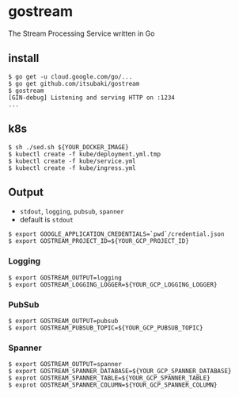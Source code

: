 # gostream
The Stream Processing Service written in Go

## install

```console
$ go get -u cloud.google.com/go/...
$ go get github.com/itsubaki/gostream
$ gostream
[GIN-debug] Listening and serving HTTP on :1234
...
```

## k8s

```console
$ sh ./sed.sh ${YOUR_DOCKER_IMAGE}
$ kubectl create -f kube/deployment.yml.tmp
$ kubectl create -f kube/service.yml
$ kubectl create -f kube/ingress.yml
```

## Output

 - ```stdout```, ```logging```, ```pubsub```, ```spanner```
 - default is ```stdout```

```console
$ export GOOGLE_APPLICATION_CREDENTIALS=`pwd`/credential.json
$ export GOSTREAM_PROJECT_ID=${YOUR_GCP_PROJECT_ID}
```

### Logging

```console
$ export GOSTREAM_OUTPUT=logging
$ export GOSTREAM_LOGGING_LOGGER=${YOUR_GCP_LOGGING_LOGGER}
```

### PubSub

```console
$ export GOSTREAM_OUTPUT=pubsub
$ export GOSTREAM_PUBSUB_TOPIC=${YOUR_GCP_PUBSUB_TOPIC}
```

### Spanner

```console
$ export GOSTREAM_OUTPUT=spanner
$ export GOSTREAM_SPANNER_DATABASE=${YOUR_GCP_SPANNER_DATABASE}
$ exprot GOSTREAM_SPANNER_TABLE=${YOUR_GCP_SPANNER_TABLE}
$ exprot GOSTREAM_SPANNER_COLUMN=${YOUR_GCP_SPANNER_COLUMN}
```
